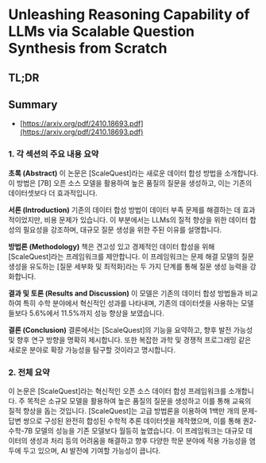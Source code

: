 # Unleashing Reasoning Capability of LLMs via Scalable Question Synthesis from Scratch
## TL;DR
## Summary
- [https://arxiv.org/pdf/2410.18693.pdf](https://arxiv.org/pdf/2410.18693.pdf)

### 1. 각 섹션의 주요 내용 요약

**초록 (Abstract)**
이 논문은 [ScaleQuest]라는 새로운 데이터 합성 방법을 소개합니다. 이 방법은 [7B] 오픈 소스 모델을 활용하여 높은 품질의 질문을 생성하고, 이는 기존의 데이터셋보다 더 효과적입니다.

**서론 (Introduction)**
기존의 데이터 합성 방법이 데이터 부족 문제를 해결하는 데 효과적이었지만, 비용 문제가 있습니다. 이 부분에서는 LLMs의 질적 향상을 위한 데이터 합성의 필요성을 강조하며, 대규모 질문 생성을 위한 주된 이유를 설명합니다.

**방법론 (Methodology)**
책은 견고성 있고 경제적인 데이터 합성을 위해 [ScaleQuest]라는 프레임워크를 제안합니다. 이 프레임워크는 문제 해결 모델의 질문 생성을 유도하는 [질문 세부화 및 최적화]라는 두 가지 단계를 통해 질문 생성 능력을 강화합니다.

**결과 및 토론 (Results and Discussion)**
이 모델은 기존의 데이터 합성 방법들과 비교하여 특히 수학 분야에서 혁신적인 성과를 나타내며, 기존의 데이터셋을 사용하는 모델들보다 5.6%에서 11.5%까지 성능 향상을 보였습니다.

**결론 (Conclusion)**
결론에서는 [ScaleQuest]의 기능을 요약하고, 향후 발전 가능성 및 향후 연구 방향을 명확히 제시합니다. 또한 복잡한 과학 및 경쟁적 프로그래밍 같은 새로운 분야로 확장 가능성을 탐구할 것이라고 명시합니다.

### 2. 전체 요약

이 논문은 [ScaleQuest]라는 혁신적인 오픈 소스 데이터 합성 프레임워크를 소개합니다. 주 목적은 소규모 모델을 활용하여 높은 품질의 질문을 생성하고 이를 통해 교육의 질적 향상을 돕는 것입니다. [ScaleQuest]는 고급 방법론을 이용하여 1백만 개의 문제-답변 쌍으로 구성된 완전히 합성된 수학적 추론 데이터셋을 제작했으며, 이를 통해 퀀2-수학-7B 모델의 성능을 기존 모델보다 월등히 높였습니다. 이 프레임워크는 대규모 데이터의 생성과 처리 등의 어려움을 해결하고 향후 다양한 학문 분야에 적용 가능성을 염두에 두고 있으며, AI 발전에 기여할 가능성이 큽니다.